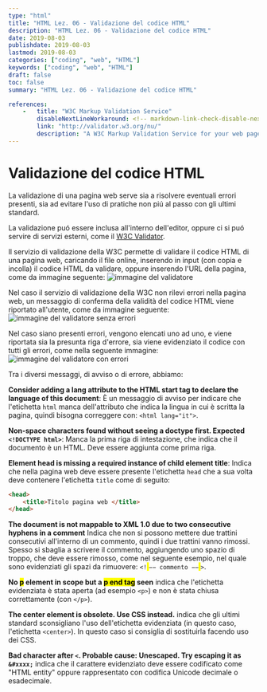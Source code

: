 ```yaml
---
type: "html"
title: "HTML Lez. 06 - Validazione del codice HTML"
description: "HTML Lez. 06 - Validazione del codice HTML"
date: 2019-08-03
publishdate: 2019-08-03
lastmod: 2019-08-03
categories: ["coding", "web", "HTML"]
keywords: ["coding", "web", "HTML"]
draft: false
toc: false
summary: "HTML Lez. 06 - Validazione del codice HTML"

references:
    -   title: "W3C Markup Validation Service"
        disableNextLineWorkaround: <!-- markdown-link-check-disable-next-line -->
        link: "http://validator.w3.org/nu/"
        description: "A W3C Markup Validation Service for your web pages"
---
```


# Validazione del codice HTML

La validazione di una pagina web serve sia a risolvere eventuali errori presenti, sia ad evitare l'uso di pratiche non piú al passo con gli ultimi standard.

La validazione puó essere inclusa all'interno dell'editor, oppure ci si puó servire di servizi esterni, come il [W3C Validator](https://validator.w3.org/ "Link al validatore W3C").

Il servizio di validazione della W3C permette di validare il codice HTML di una pagina web, caricando il file online, inserendo in input (con copia e incolla) il codice HTML da validare, oppure inserendo l'URL della pagina, come da immagine seguente:
![immagine del validatore](/static/coding/web/html/html-W3C-validator.png "immagine del validatore")

Nel caso il servizio di validazione della W3C non rilevi errori nella pagina web, un messaggio di conferma della validità del codice HTML viene riportato all'utente, come da immagine seguente:
![immagine del validatore senza errori](/static/coding/web/html/html-W3C-validator-OK.png "immagine del validatore senza errori")

Nel caso siano presenti errori, vengono elencati uno ad uno, e viene riportata sia la presunta riga d'errore, sia viene evidenziato il codice con tutti gli errori, come nella seguente immagine:
![immagine del validatore con errori](/static/coding/web/html/html-W3C-validator-Errors.png "immagine del validatore con errori")

Tra i diversi messaggi, di avviso o di errore, abbiamo:

**Consider adding a lang attribute to the HTML start tag to declare the language of this document**: È un messaggio di avviso per indicare che l'etichetta ``html`` manca dell'attributo che indica la lingua in cui è scritta la pagina, quindi bisogna correggere con: ``<html lang="it">``.

**Non-space characters found without seeing a doctype first. Expected ``<!DOCTYPE html>``**: Manca la prima riga di intestazione, che indica che il documento è un HTML. Deve essere aggiunta come prima riga.

**Element head is missing a required instance of child element title**: Indica che nella pagina web deve essere presente l'etichetta ``head`` che a sua volta deve contenere l'etichetta ``title`` come di seguito:

```html
<head>
    <title>Titolo pagina web </title>
</head>
```

**The document is not mappable to XML 1.0 due to two consecutive hyphens in a comment** Indica che non si possono mettere due trattini consecutivi all'interno di un commento, quindi i due trattini vanno rimossi. Spesso si sbaglia a scrivere il commento, aggiungendo uno spazio di troppo, che deve essere rimosso, come nel seguente esempio, nel quale sono evidenziati gli spazi da rimuovere: ``<!``<mark> </mark>``−− commento −−``<mark> </mark>``>``.

**No <mark>p</mark> element in scope but a <mark>p end tag</mark> seen** indica che l'etichetta evidenziata è stata aperta (ad esempio ``<p>``) e non è stata chiusa correttamente (con ``</p>``).

**The center element is obsolete. Use CSS instead.** indica che gli ultimi standard sconsigliano l'uso dell'etichetta evidenziata (in questo caso, l'etichetta ``<center>``). In questo caso si consiglia di sostituirla facendo uso dei CSS.

**Bad character after ``<``. Probable cause: Unescaped. Try escaping it as ``&#xxxx;``** indica che il carattere evidenziato deve essere codificato come "HTML entity" oppure rappresentato con codifica Unicode decimale o esadecimale.
